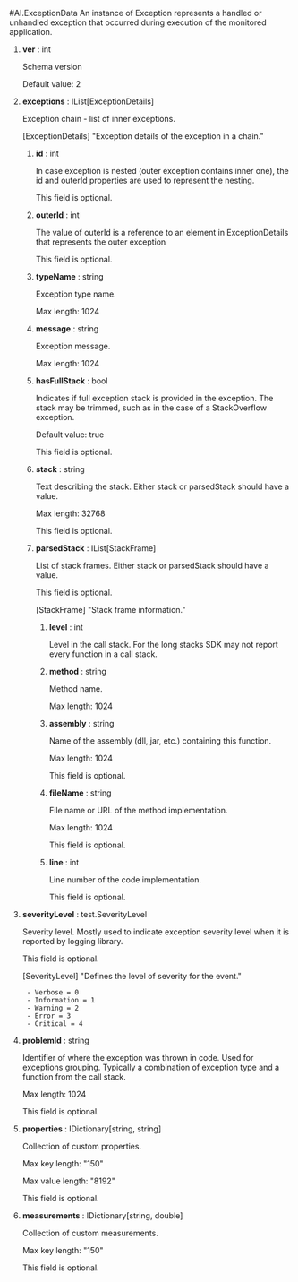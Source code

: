 
#AI.ExceptionData
An instance of Exception represents a handled or unhandled exception that occurred during execution of the monitored application.

1. **ver** : int

    Schema version
    
    Default value: 2
    
1. **exceptions** : IList[ExceptionDetails]

    Exception chain - list of inner exceptions.
    
    [ExceptionDetails] "Exception details of the exception in a chain."
    
    1. **id** : int
    
        In case exception is nested (outer exception contains inner one), the id and outerId properties are used to represent the nesting.
        
        This field is optional.
        
    1. **outerId** : int
    
        The value of outerId is a reference to an element in ExceptionDetails that represents the outer exception
        
        This field is optional.
        
    1. **typeName** : string
    
        Exception type name.
        
        Max length: 1024
        
    1. **message** : string
    
        Exception message.
        
        Max length: 1024
        
    1. **hasFullStack** : bool
    
        Indicates if full exception stack is provided in the exception. The stack may be trimmed, such as in the case of a StackOverflow exception.
        
        Default value: true
        
        This field is optional.
        
    1. **stack** : string
    
        Text describing the stack. Either stack or parsedStack should have a value.
        
        Max length: 32768
        
        This field is optional.
        
    1. **parsedStack** : IList[StackFrame]
    
        List of stack frames. Either stack or parsedStack should have a value.
        
        This field is optional.
        
        [StackFrame] "Stack frame information."
        
        1. **level** : int
        
            Level in the call stack. For the long stacks SDK may not report every function in a call stack.
            
        1. **method** : string
        
            Method name.
            
            Max length: 1024
            
        1. **assembly** : string
        
            Name of the assembly (dll, jar, etc.) containing this function.
            
            Max length: 1024
            
            This field is optional.
            
        1. **fileName** : string
        
            File name or URL of the method implementation.
            
            Max length: 1024
            
            This field is optional.
            
        1. **line** : int
        
            Line number of the code implementation.
            
            This field is optional.
            
        
    
1. **severityLevel** : test.SeverityLevel

    Severity level. Mostly used to indicate exception severity level when it is reported by logging library.
    
    This field is optional.
    
    [SeverityLevel] "Defines the level of severity for the event."
    
        - Verbose = 0
        - Information = 1
        - Warning = 2
        - Error = 3
        - Critical = 4
        
1. **problemId** : string

    Identifier of where the exception was thrown in code. Used for exceptions grouping. Typically a combination of exception type and a function from the call stack.
    
    Max length: 1024
    
    This field is optional.
    
1. **properties** : IDictionary[string, string]

    Collection of custom properties.
    
    Max key length: "150"
    
    Max value length: "8192"
    
    This field is optional.
    
1. **measurements** : IDictionary[string, double]

    Collection of custom measurements.
    
    Max key length: "150"
    
    This field is optional.
    
